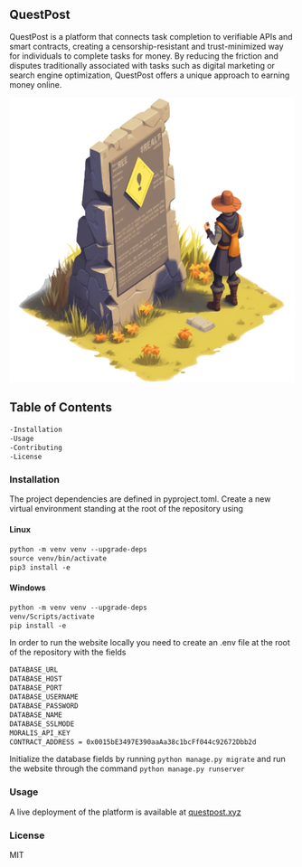 ## QuestPost
QuestPost is a platform that connects task completion to verifiable APIs and smart contracts, creating a censorship-resistant and trust-minimized way for individuals to complete tasks for money. By reducing the friction and disputes traditionally associated with tasks such as digital marketing or search engine optimization, QuestPost offers a unique approach to earning money online.



![questpost logo](questpost/home/static/images/android-chrome-512x512.png)

## Table of Contents

    -Installation
    -Usage
    -Contributing
    -License

### Installation
The project dependencies are defined in pyproject.toml. Create a new virtual environment standing at the root of the repository using 

#### Linux
```
python -m venv venv --upgrade-deps
source venv/bin/activate
pip3 install -e
```

#### Windows
```
python -m venv venv --upgrade-deps
venv/Scripts/activate
pip install -e
```


In order to run the website locally you need to create an .env file at the root of the repository with the fields
```
DATABASE_URL
DATABASE_HOST
DATABASE_PORT
DATABASE_USERNAME
DATABASE_PASSWORD
DATABASE_NAME
DATABASE_SSLMODE
MORALIS_API_KEY
CONTRACT_ADDRESS = 0x0015bE3497E390aaAa38c1bcFf044c92672Dbb2d
```
Initialize the database fields by running `python manage.py migrate`
and run the website through the command `python manage.py runserver`

### Usage

A live deployment of the platform is available at [questpost.xyz](https://www.questpost.xyz)

### License

MIT
